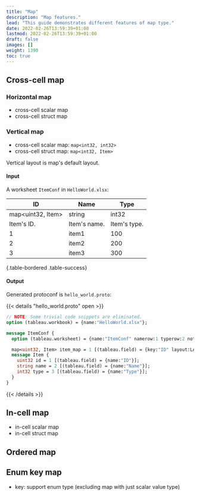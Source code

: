 ```yaml
---
title: "Map"
description: "Map features."
lead: "This guide demonstrates different features of map type."
date: 2022-02-26T13:59:39+01:00
lastmod: 2022-02-26T13:59:39+01:00
draft: false
images: []
weight: 1390
toc: true
---
```


## Cross-cell map

### Horizontal map

- cross-cell scalar map
- cross-cell struct map

### Vertical map

- cross-cell scalar map: `map<int32, int32>`
- cross-cell struct map: `map<int32, Item>`

Vertical layout is map's default layout.

#### Input

A worksheet `ItemConf` in `HelloWorld.xlsx`:

| ID                | Name         | Type         |
| ----------------- | ------------ | ------------ |
| map<uint32, Item> | string       | int32        |
| Item's ID.        | Item's name. | Item's type. |
| 1                 | item1        | 100          |
| 2                 | item2        | 200          |
| 3                 | item3        | 300          |
{.table-bordered .table-success}

#### Output

Generated protoconf is `hello_world.proto`:

{{< details "hello_world.proto" open >}}

```protobuf
// NOTE: Some trivial code snippets are eliminated.
option (tableau.workbook) = {name:"HelloWorld.xlsx"};

message ItemConf {
  option (tableau.worksheet) = {name:"ItemConf" namerow:1 typerow:2 noterow:3 datarow:4};

  map<uint32, Item> item_map = 1 [(tableau.field) = {key:"ID" layout:LAYOUT_VERTICAL}];
  message Item {
    uint32 id = 1 [(tableau.field) = {name:"ID"}];
    string name = 2 [(tableau.field) = {name:"Name"}];
    int32 type = 3 [(tableau.field) = {name:"Type"}];
  }
}
```

{{< /details >}}

## In-cell map

- in-cell scalar map
- in-cell struct map

## Ordered map

## Enum key map

- key: support enum type (excluding map with just scalar value type)
